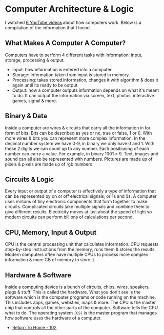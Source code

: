 # Computer Architecture & Logic
I watched [6 YouTube videos](https://www.youtube.com/watch?v=OAx_6-wdslM&list=PLzdnOPI1iJNcsRwJhvksEo1tJqjIqWbN-) about how computers work. Below is a compilation of the information that I found.

## What Makes A Computer A Computer?
Computers have to perform 4 different tasks with information: input, storage, processing & output. 
- Input:        how information is entered into a computer.
- Storage:      information taken from input is stored in memory.
- Processing:   takes stored information, changes it with algorithm & does it again until its ready to be output.
- Output:       how a computer outputs information depends on what it's meant to do. It can output the information via screen, text, photos, interactive games, signal & more.

## Binary & Data
Inside a computer are wires & circuits that carry all the information in for form of bits. Bits can be described as yes or no, true or false, 1 or 0. With more wires & bits you can represent more complex information. In the decimal number system we have 0-9, in binary we only have 0 and 1. With these 2 digits we can count up to any number. Each positioning of each number can carry a value. For example, in binary 1001 = 9. Text, images and sound can all also be represented with numbers. Pictures are made up of pixels & pixels are made up of rgb numbers.

## Circuits & Logic
Every input or output of a computer is effectively a type of information that can be represented by on or off electrical signals, or 1s and 0s. A computer uses millions of tiny electronic components that form together to make circuits. Complicated circuits take multiple signals and combine them to give different results. Electricity moves at just about the speed of light so modern circuits can perform billions of calculations per second.

## CPU, Memory, Input & Output
CPU is the central processing unit that calculates information. CPU requests step-by-step instructions from the memory, runs them & stores the results. Modern computers often have multiple CPUs to process more complex information & more GB of memory to store it.

## Hardware & Software
Inside a computing device is a bunch of circuits, chips, wires, speakers, plugs & stuff. This is called the hardware. What you don't see is the software which is the computer programs or code running on the machine. This includes apps, games, websties, maps & more. The CPU is the master chip that controls all the other parts of the computer. Software tells the CPU what to do. The operating system `(OS)` is the master program that manages how software uses the hardware of a computer.


- [Return To Home - 102](/README.md)